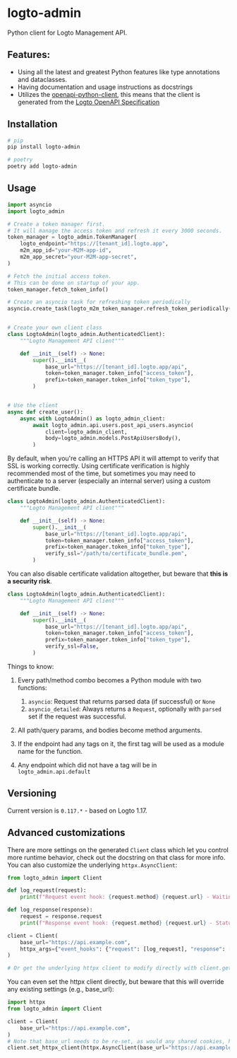 # logto-admin
Python client for Logto Management API.

## Features:

- Using all the latest and greatest Python features like type annotations and dataclasses.
- Having documentation and usage instructions as docstrings
- Utilizes the [openapi-python-client](https://github.com/openapi-generators/openapi-python-client), this means that the client is generated from the [Logto OpenAPI Specification](https://openapi.logto.io/operation/operation-get-api-swagger-json)

## Installation

```bash
# pip
pip install logto-admin

# poetry
poetry add logto-admin
```

## Usage

```python
import asyncio
import logto_admin

# Create a token manager first.
# It will manage the access token and refresh it every 3000 seconds.
token_manager = logto_admin.TokenManager(
    logto_endpoint="https://[tenant_id].logto.app",
    m2m_app_id="your-M2M-app-id",
    m2m_app_secret="your-M2M-app-secret",
)

# Fetch the initial access token.
# This can be done on startup of your app.
token_manager.fetch_token_info()

# Create an asyncio task for refreshing token periodically
asyncio.create_task(logto_m2m_token_manager.refresh_token_periodically())


# Create your own client class
class LogtoAdmin(logto_admin.AuthenticatedClient):
    """Logto Management API client"""

    def __init__(self) -> None:
        super().__init__(
            base_url="https://[tenant_id].logto.app/api",
            token=token_manager.token_info["access_token"],
            prefix=token_manager.token_info["token_type"],
        )


# Use the client
async def create_user():
    async with LogtoAdmin() as logto_admin_client:
        await logto_admin.api.users.post_api_users.asyncio(
            client=logto_admin_client,
            body=logto_admin.models.PostApiUsersBody(),
        )
```

By default, when you're calling an HTTPS API it will attempt to verify that SSL is working correctly. Using certificate verification is highly recommended most of the time, but sometimes you may need to authenticate to a server (especially an internal server) using a custom certificate bundle.

```python
class LogtoAdmin(logto_admin.AuthenticatedClient):
    """Logto Management API client"""

    def __init__(self) -> None:
        super().__init__(
            base_url="https://[tenant_id].logto.app/api",
            token=token_manager.token_info["access_token"],
            prefix=token_manager.token_info["token_type"],
            verify_ssl="/path/to/certificate_bundle.pem",
        )
```

You can also disable certificate validation altogether, but beware that **this is a security risk**.

```python
class LogtoAdmin(logto_admin.AuthenticatedClient):
    """Logto Management API client"""

    def __init__(self) -> None:
        super().__init__(
            base_url="https://[tenant_id].logto.app/api",
            token=token_manager.token_info["access_token"],
            prefix=token_manager.token_info["token_type"],
            verify_ssl=False,
        )
```

Things to know:
1. Every path/method combo becomes a Python module with two functions:
    1. `asyncio`: Request that returns parsed data (if successful) or `None`
    2. `asyncio_detailed`: Always returns a `Request`, optionally with `parsed` set if the request was successful.

1. All path/query params, and bodies become method arguments.
1. If the endpoint had any tags on it, the first tag will be used as a module name for the function.
1. Any endpoint which did not have a tag will be in `logto_admin.api.default`

## Versioning

Current version is `0.117.*` - based on Logto 1.17.

## Advanced customizations

There are more settings on the generated `Client` class which let you control more runtime behavior, check out the docstring on that class for more info. You can also customize the underlying `httpx.AsyncClient`:

```python
from logto_admin import Client

def log_request(request):
    print(f"Request event hook: {request.method} {request.url} - Waiting for response")

def log_response(response):
    request = response.request
    print(f"Response event hook: {request.method} {request.url} - Status {response.status_code}")

client = Client(
    base_url="https://api.example.com",
    httpx_args={"event_hooks": {"request": [log_request], "response": [log_response]}},
)

# Or get the underlying httpx client to modify directly with client.get_httpx_client() or client.get_async_httpx_client()
```

You can even set the httpx client directly, but beware that this will override any existing settings (e.g., base_url):

```python
import httpx
from logto_admin import Client

client = Client(
    base_url="https://api.example.com",
)
# Note that base_url needs to be re-set, as would any shared cookies, headers, etc.
client.set_httpx_client(httpx.AsyncClient(base_url="https://api.example.com", proxies="http://localhost:8030"))
```
